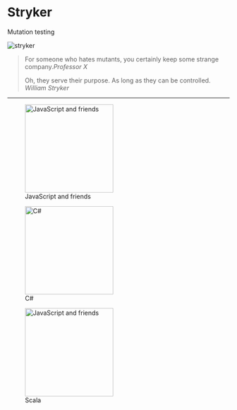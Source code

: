 <div class="kc-flex">
<div style="width: 100%">

# Stryker

Mutation testing

</div>

![stryker](/img/stryker.svg) <!-- .element class="kc-right" style="width: 8vw" -->

</div>

> For someone who hates mutants, you certainly keep some strange company.<cite>Professor X</cite><br/>
>
> Oh, they serve their purpose. As long as they can be controlled. <cite>William Stryker</cite><br/>

<!-- .element class="text-sm" -->

---

<div class="row">
  <figure class="text--center"><img class="languageImage_2PKB" src="/img/JavascriptLogo.svg" alt="JavaScript and friends" height="200"><figcaption>JavaScript and friends</figcaption></figure>
  <figure class="text--center"><img class="languageImage_2PKB" src="/img/CSharpLogo.svg" alt="C#" height="200"><figcaption>C#</figcaption></figure>
  <figure class="text--center"><img class="languageImage_2PKB" src="/img/ScalaLogo.webp" alt="JavaScript and friends" height="200"><figcaption>Scala</figcaption></figure>
</div>